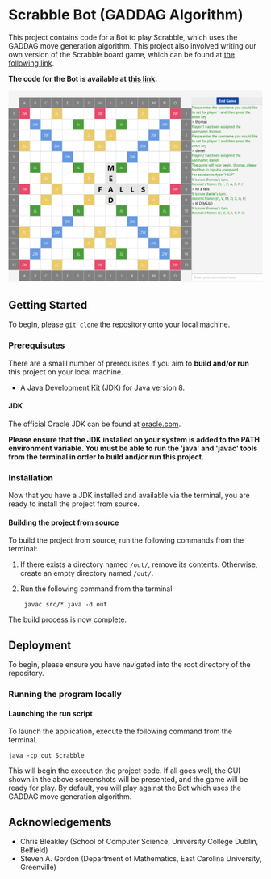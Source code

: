 
# Scrabble Bot (GADDAG Algorithm)

This project contains code for a Bot to play Scrabble, which uses the GADDAG move generation algorithm.
This project also involved writing our own version of the Scrabble board game, which can be found at [the following link](https://github.com/thomasogara/Scrabble).

__The code for the Bot is available at [this link](https://github.com/thomasogara/ScrabbleBot/blob/master/src/Squash.java).__

![A screenshot of the Scrabble GUI](screenshot.png)

## Getting Started

To begin, please `git clone` the repository onto your local machine.

### Prerequisutes

There are a smalll number of prerequisites if you aim to **build and/or run** this project on your local machine.

* A Java Development Kit (JDK) for Java version 8.

#### JDK

The official Oracle JDK can be found at [oracle.com](https://www.oracle.com/java/technologies/javase-jdk8-downloads.html).
  
**Please ensure that the JDK installed on your system is added to the PATH environment variable.
You must be able to run the 'java' and 'javac' tools from the terminal in order to build and/or run this project.**

### Installation

Now that you have a JDK installed and available via the terminal, you are ready to install the project from source.

#### Building the project from source

To build the project from source, run the following commands from the terminal:

1. If there exists a directory named `/out/`, remove its contents. Otherwise, create an empty directory named `/out/`.
2. Run the following command from the terminal

        javac src/*.java -d out

The build process is now complete.

## Deployment

To begin, please ensure you have navigated into the root directory of the repository.

### Running the program locally

#### Launching the run script

To launch the application, execute the following command from the terminal.

    java -cp out Scrabble

This will begin the execution the project code. If all goes well, the GUI shown in the above screenshots will be presented, and the game will be ready for play. By default, you will play against the Bot which uses the GADDAG move generation algorithm.

## Acknowledgements

* Chris Bleakley (School of Computer Science, University College Dublin, Belfield)
* Steven A. Gordon (Department of Mathematics, East Carolina University, Greenville)
